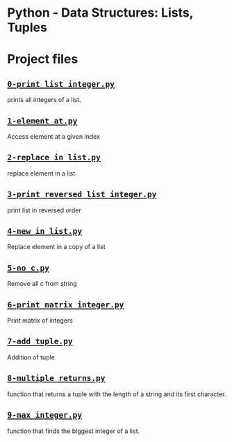 # Python - Data Structures: Lists, Tuples 

# Project files



## [`0-print_list_integer.py`](0-print_list_integer.py)
prints all integers of a list.

## [`1-element_at.py`](1-element_at.py)
Access element at a given index

## [`2-replace_in_list.py`](2-replace_in_list.py)
replace element in a list

## [`3-print_reversed_list_integer.py`](3-print_reversed_list_integer.py)
print list in reversed order

## [`4-new_in_list.py`](4-new_in_list.py)
Replace element in a copy of a list

## [`5-no_c.py`](5-no_c.py)
Remove all c from string

## [`6-print_matrix_integer.py`](6-print_matrix_integer.py)
Print matrix of integers

## [`7-add_tuple.py`](7-add_tuple.py)
Addition of tuple

## [`8-multiple_returns.py`](8-multiple_returns.py)
function that returns a tuple with the length of a string and its first character.

## [`9-max_integer.py`](9-max_integer.py)
function that finds the biggest integer of a list.
